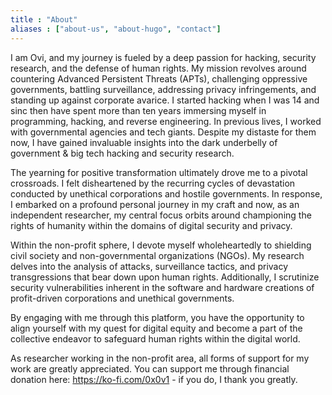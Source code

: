 ```yaml
---
title : "About"
aliases : ["about-us", "about-hugo", "contact"]
---
```


I am Ovi, and my journey is fueled by a deep passion for hacking, security research, and the defense of human rights. My mission revolves around countering Advanced Persistent Threats (APTs), challenging oppressive governments, battling surveillance, addressing privacy infringements, and standing up against corporate avarice. I started hacking when I was 14 and sinc then have spent more than ten years immersing myself in programming, hacking, and reverse engineering. In previous lives, I worked with governmental agencies and tech giants. Despite my distaste for them now, I have gained invaluable insights into the dark underbelly of government & big tech hacking and security research.

The yearning for positive transformation ultimately drove me to a pivotal crossroads. I felt disheartened by the recurring cycles of devastation conducted by unethical corporations and hostile governments. In response, I embarked on a profound personal journey in my craft and now, as an independent researcher, my central focus orbits around championing the rights of humanity within the domains of digital security and privacy.

Within the non-profit sphere, I devote myself wholeheartedly to shielding civil society and non-governmental organizations (NGOs). My research delves into the analysis of attacks, surveillance tactics, and privacy transgressions that bear down upon human rights. Additionally, I scrutinize security vulnerabilities inherent in the software and hardware creations of profit-driven corporations and unethical governments.

By engaging with me through this platform, you have the opportunity to align yourself with my quest for digital equity and become a part of the collective endeavor to safeguard human rights within the digital world.

As researcher working in the non-profit area, all forms of support for my work are greatly appreciated. You can support me through financial donation here: https://ko-fi.com/0x0v1 - if you do, I thank you greatly. 
 